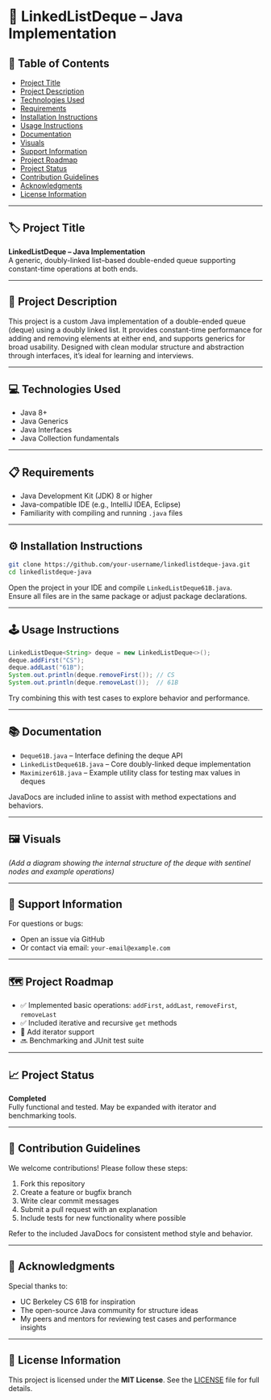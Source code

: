 # 🔗 LinkedListDeque – Java Implementation

## 📌 Table of Contents

- [Project Title](#project-title)
- [Project Description](#project-description)
- [Technologies Used](#technologies-used)
- [Requirements](#requirements)
- [Installation Instructions](#installation-instructions)
- [Usage Instructions](#usage-instructions)
- [Documentation](#documentation)
- [Visuals](#visuals)
- [Support Information](#support-information)
- [Project Roadmap](#project-roadmap)
- [Project Status](#project-status)
- [Contribution Guidelines](#contribution-guidelines)
- [Acknowledgments](#acknowledgments)
- [License Information](#license-information)

---

## 🏷️ Project Title

**LinkedListDeque – Java Implementation**  
A generic, doubly-linked list–based double-ended queue supporting constant-time operations at both ends.

---

## 📖 Project Description

This project is a custom Java implementation of a double-ended queue (deque) using a doubly linked list. It provides constant-time performance for adding and removing elements at either end, and supports generics for broad usability. Designed with clean modular structure and abstraction through interfaces, it’s ideal for learning and interviews.

---

## 💻 Technologies Used

- Java 8+
- Java Generics
- Java Interfaces
- Java Collection fundamentals

---

## 📋 Requirements

- Java Development Kit (JDK) 8 or higher
- Java-compatible IDE (e.g., IntelliJ IDEA, Eclipse)
- Familiarity with compiling and running `.java` files

---

## ⚙️ Installation Instructions

```bash
git clone https://github.com/your-username/linkedlistdeque-java.git
cd linkedlistdeque-java
```

Open the project in your IDE and compile `LinkedListDeque61B.java`.  
Ensure all files are in the same package or adjust package declarations.

---

## 🕹️ Usage Instructions

```java
LinkedListDeque<String> deque = new LinkedListDeque<>();
deque.addFirst("CS");
deque.addLast("61B");
System.out.println(deque.removeFirst()); // CS
System.out.println(deque.removeLast());  // 61B
```

Try combining this with test cases to explore behavior and performance.

---

## 📚 Documentation

- `Deque61B.java` – Interface defining the deque API
- `LinkedListDeque61B.java` – Core doubly-linked deque implementation
- `Maximizer61B.java` – Example utility class for testing max values in deques

JavaDocs are included inline to assist with method expectations and behaviors.

---

## 🖼️ Visuals

*(Add a diagram showing the internal structure of the deque with sentinel nodes and example operations)*

---

## 🛟 Support Information

For questions or bugs:
- Open an issue via GitHub
- Or contact via email: `your-email@example.com`

---

## 🗺️ Project Roadmap

- ✅ Implemented basic operations: `addFirst`, `addLast`, `removeFirst`, `removeLast`
- ✅ Included iterative and recursive `get` methods
- 🔄 Add iterator support
- 🔜 Benchmarking and JUnit test suite

---

## 📈 Project Status

**Completed**  
Fully functional and tested. May be expanded with iterator and benchmarking tools.

---

## 🤝 Contribution Guidelines

We welcome contributions! Please follow these steps:
1. Fork this repository
2. Create a feature or bugfix branch
3. Write clear commit messages
4. Submit a pull request with an explanation
5. Include tests for new functionality where possible

Refer to the included JavaDocs for consistent method style and behavior.

---

## 🙌 Acknowledgments

Special thanks to:
- UC Berkeley CS 61B for inspiration
- The open-source Java community for structure ideas
- My peers and mentors for reviewing test cases and performance insights

---

## 📜 License Information

This project is licensed under the **MIT License**. See the [LICENSE](LICENSE) file for full details.
